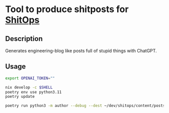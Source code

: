 # Tool to produce shitposts for [ShitOps](https://shitops.de)

## Description

Generates engineering-blog like posts full of stupid things with ChatGPT.

## Usage

```bash
export OPENAI_TOKEN=""
```

```bash
nix develop -c $SHELL
poetry env use python3.11
poetry update
```

```bash
poetry run python3 -m author --debug --dest ~/dev/shitops/content/posts --google-service-account ./shitops.json
```
